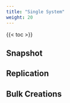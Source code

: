 ```yaml
---
title: "Single System"
weight: 20
---
```


{{< toc >}}

## Snapshot

## Replication

## Bulk Creations